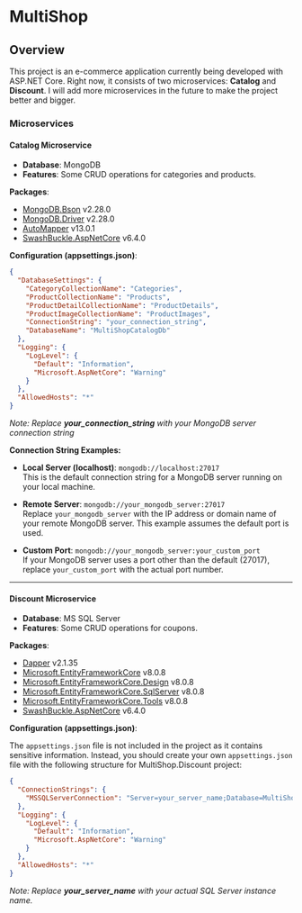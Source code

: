 # MultiShop

## Overview

This project is an e-commerce application currently being developed with ASP.NET Core. Right now, it consists of two microservices: **Catalog** and **Discount**. 
I will add more microservices in the future to make the project better and bigger.

### Microservices

#### Catalog Microservice

- **Database**: MongoDB
- **Features**: Some CRUD operations for categories and products.

**Packages**:
- [MongoDB.Bson](https://www.nuget.org/packages/MongoDB.Bson/) v2.28.0
- [MongoDB.Driver](https://www.nuget.org/packages/MongoDB.Driver/) v2.28.0
- [AutoMapper](https://www.nuget.org/packages/AutoMapper/) v13.0.1
- [SwashBuckle.AspNetCore](https://www.nuget.org/packages/SwashBuckle.AspNetCore/) v6.4.0

**Configuration (appsettings.json)**:
```json
{
  "DatabaseSettings": {
    "CategoryCollectionName": "Categories",
    "ProductCollectionName": "Products",
    "ProductDetailCollectionName": "ProductDetails",
    "ProductImageCollectionName": "ProductImages",
    "ConnectionString": "your_connection_string",
    "DatabaseName": "MultiShopCatalogDb"
  },
  "Logging": {
    "LogLevel": {
      "Default": "Information",
      "Microsoft.AspNetCore": "Warning"
    }
  },
  "AllowedHosts": "*"
}
```
*Note: Replace **your_connection_string** with your MongoDB server connection string*

**Connection String Examples:**

- **Local Server (localhost)**: `mongodb://localhost:27017`  
  This is the default connection string for a MongoDB server running on your local machine.

- **Remote Server**: `mongodb://your_mongodb_server:27017`  
  Replace `your_mongodb_server` with the IP address or domain name of your remote MongoDB server. This example assumes the default port is used.

- **Custom Port**: `mongodb://your_mongodb_server:your_custom_port`  
  If your MongoDB server uses a port other than the default (27017), replace `your_custom_port` with the actual port number.

*********

#### Discount Microservice

- **Database**: MS SQL Server
- **Features**: Some CRUD operations for coupons.

**Packages**:
- [Dapper](https://www.nuget.org/packages/Dapper/) v2.1.35
- [Microsoft.EntityFrameworkCore](https://www.nuget.org/packages/Microsoft.EntityFrameworkCore/) v8.0.8
- [Microsoft.EntityFrameworkCore.Design](https://www.nuget.org/packages/Microsoft.EntityFrameworkCore.Design/) v8.0.8
- [Microsoft.EntityFrameworkCore.SqlServer](https://www.nuget.org/packages/Microsoft.EntityFrameworkCore.SqlServer/) v8.0.8
- [Microsoft.EntityFrameworkCore.Tools](https://www.nuget.org/packages/Microsoft.EntityFrameworkCore.Tools/) v8.0.8
- [SwashBuckle.AspNetCore](https://www.nuget.org/packages/SwashBuckle.AspNetCore/) v6.4.0

**Configuration (appsettings.json)**:

The `appsettings.json` file is not included in the project as it contains sensitive information. Instead, you should create your own `appsettings.json` file with the following structure for MultiShop.Discount project:

```json
{
  "ConnectionStrings": {
    "MSSQLServerConnection": "Server=your_server_name;Database=MultiShopDiscountDb;Trusted_Connection=True;MultipleActiveResultSets=true;Encrypt=True;TrustServerCertificate=True;"
  },
  "Logging": {
    "LogLevel": {
      "Default": "Information",
      "Microsoft.AspNetCore": "Warning"
    }
  },
  "AllowedHosts": "*"
}
```
*Note: Replace **your_server_name** with your actual SQL Server instance name.*